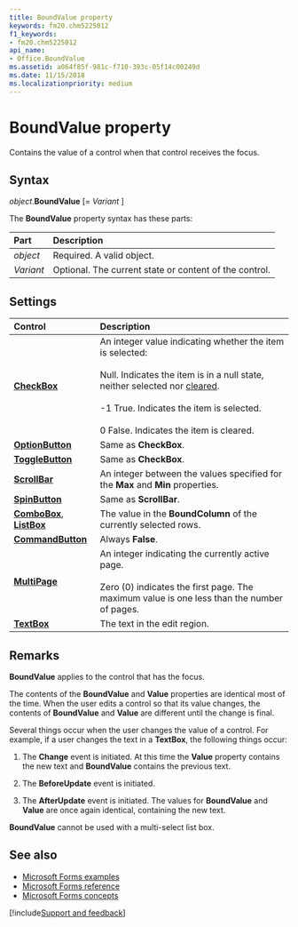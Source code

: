 ```yaml
---
title: BoundValue property
keywords: fm20.chm5225012
f1_keywords:
- fm20.chm5225012
api_name:
- Office.BoundValue
ms.assetid: a064f85f-981c-f710-393c-05f14c00249d
ms.date: 11/15/2018
ms.localizationpriority: medium
---
```



# BoundValue property

Contains the value of a control when that control receives the focus.

## Syntax

_object_.**BoundValue** [= _Variant_ ]

The **BoundValue** property syntax has these parts:

|Part|Description|
|:-----|:-----|
| _object_|Required. A valid object.|
| _Variant_|Optional. The current state or content of the control.|

## Settings

|Control|Description|
|:------|:----------|
|**[CheckBox](checkbox-control.md)**|An integer value indicating whether the item is selected:<br/><br/>Null. Indicates the item is in a null state, neither selected nor [cleared](../../Glossary/glossary-vba.md#clear).<br/><br/>-1 True. Indicates the item is selected.<br/><br/>0 False. Indicates the item is cleared.|
|**[OptionButton](optionbutton-control.md)**|Same as **CheckBox**.|
|**[ToggleButton](togglebutton-control.md)**|Same as **CheckBox**.|
|**[ScrollBar](scrollbar-control.md)**|An integer between the values specified for the **Max** and **Min** properties.|
|**[SpinButton](spinbutton-control.md)**|Same as **ScrollBar**.|
|**[ComboBox](combobox-control.md)**, **[ListBox](listbox-control.md)**|The value in the **BoundColumn** of the currently selected rows.|
|**[CommandButton](commandbutton-control.md)**|Always **False**.|
|**[MultiPage](multipage-control.md)**|An integer indicating the currently active page.<br/><br/>Zero (0) indicates the first page. The maximum value is one less than the number of pages.|
|**[TextBox](textbox-control.md)**|The text in the edit region.|

## Remarks

**BoundValue** applies to the control that has the focus.

The contents of the **BoundValue** and **Value** properties are identical most of the time. When the user edits a control so that its value changes, the contents of **BoundValue** and **Value** are different until the change is final.

Several things occur when the user changes the value of a control. For example, if a user changes the text in a **TextBox**, the following things occur:

1. The **Change** event is initiated. At this time the **Value** property contains the new text and **BoundValue** contains the previous text.
    
2. The **BeforeUpdate** event is initiated.
    
3. The **AfterUpdate** event is initiated. The values for **BoundValue** and **Value** are once again identical, containing the new text.
    
**BoundValue** cannot be used with a multi-select list box.

## See also

- [Microsoft Forms examples](examples-microsoft-forms.md)
- [Microsoft Forms reference](reference-microsoft-forms.md)
- [Microsoft Forms concepts](concepts-microsoft-forms.md)

[!include[Support and feedback](~/includes/feedback-boilerplate.md)]